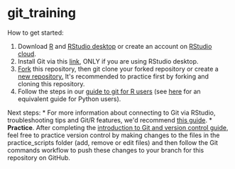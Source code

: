# git_training

How to get started:

1.  Download [R](https://cran.r-project.org/bin/windows/base/) and [RStudio desktop](https://www.rstudio.com/products/rstudio/download/) or create an account on [RStudio cloud](https://login.rstudio.cloud/login?redirect=%2F).
2.  Install Git via this [link](https://git-scm.com/book/en/v2/Getting-Started-Installing-Git), ONLY if you are using RStudio desktop.
3.  [Fork](https://docs.github.com/en/get-started/quickstart/fork-a-repo) this repository, then git clone your forked repository or create a [new repository.](./guides/how_to_create_a_repo.md) It's recommended to practice first by forking and cloning this repository.
4.  Follow the steps in our [guide to git for R users](./guides/introduction_to_git.md) (see [here](https://nhsdigital.github.io/rap-community-of-practice/training_resources/git/intro-to-git/) for an equivalent guide for Python users).

Next steps: \* For more information about connecting to Git via RStudio, troubleshooting tips and Git/R features, we'd recommend [this guide](https://happygitwithr.com/index.html). \* **Practice**. After completing the [introduction to Git and version control guide](./guides/introduction_to_git.md), feel free to practice version control by making changes to the files in the practice_scripts folder (add, remove or edit files) and then follow the Git commands workflow to push these changes to your branch for this repository on GitHub.
